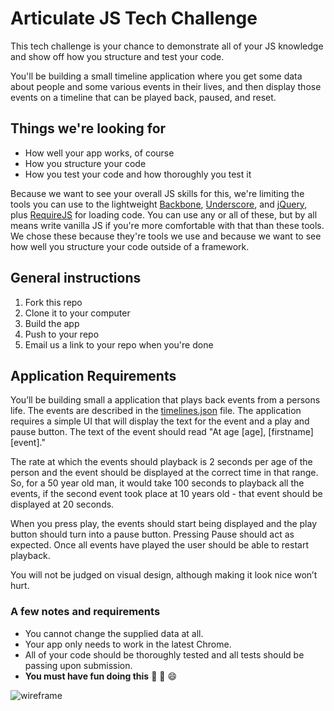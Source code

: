 # Articulate JS Tech Challenge

This tech challenge is your chance to demonstrate all of your JS
knowledge and show off how you structure and test your code.

You'll be building a small timeline application where you get
some data about people and some various events in their lives,
and then display those events on a timeline that can be played
back, paused, and reset.

## Things we're looking for

- How well your app works, of course
- How you structure your code
- How you test your code and how thoroughly you test it

Because we want to see your overall JS skills for this, we're
limiting the tools you can use to the lightweight [Backbone][backbone],
[Underscore][underscore], and [jQuery][jquery], plus [RequireJS][requirejs]
for loading code. You can use any or all of these, but by all means
write vanilla JS if you're more comfortable with that than these
tools. We chose these because they're tools we use and because we
want to see how well you structure your code outside of a framework.

## General instructions

1. Fork this repo
1. Clone it to your computer
1. Build the app
1. Push to your repo
1. Email us a link to your repo when you're done

## Application Requirements

You’ll be building small a application that plays back events from a persons life. The events are described in the [timelines.json](https://github.com/articulate/timeline-tech-challenge/blob/master/timelines.json) file. The application requires a simple UI that will display the text for the event and a play and pause button.  The text of the event should read "At age [age], [firstname] [event]."

The rate at which the events should playback is 2 seconds per age of the person and the event should be displayed at the correct time in that range. So, for a 50 year old man, it would take 100 seconds to playback all the events, if the second event took place at 10 years old - that event should be displayed at 20 seconds.

When you press play, the events should start being displayed and the play button should turn into a pause button. Pressing Pause should act as expected. Once all events have played the user should be able to restart playback.

You will not be judged on visual design, although making it look nice won’t hurt. 

### A few notes and requirements

- You cannot change the supplied data at all.
- Your app only needs to work in the latest Chrome.
- All of your code should be thoroughly tested and all tests
  should be passing upon submission.
- **You must have fun doing this** :dancer: :dancers: :smile:

![wireframe](https://cloud.githubusercontent.com/assets/637211/3095396/6179e2d2-e5c7-11e3-95a8-05189df377e5.jpg)

[backbone]:   http://backbonejs.org
[underscore]: http://underscorejs.org
[jquery]:     http://jquery.com
[requirejs]:  http://requirejs.org
